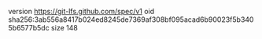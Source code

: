 version https://git-lfs.github.com/spec/v1
oid sha256:3ab556a8417b024ed8245de7369af308bf095acad6b90023f5b3405b6577b5dc
size 148
